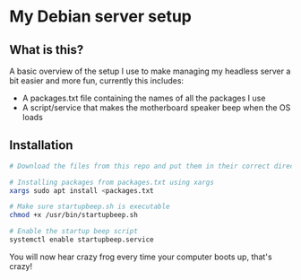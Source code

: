 # My Debian server setup

## What is this?
A basic overview of the setup I use to make managing my headless server a bit easier and more fun, currently this includes:
- A packages.txt file containing the names of all the packages I use
- A script/service that makes the motherboard speaker beep when the OS loads

## Installation
```sh
# Download the files from this repo and put them in their correct directories

# Installing packages from packages.txt using xargs
xargs sudo apt install <packages.txt

# Make sure startupbeep.sh is executable
chmod +x /usr/bin/startupbeep.sh

# Enable the startup beep script
systemctl enable startupbeep.service
```

You will now hear crazy frog every time your computer boots up, that's crazy!